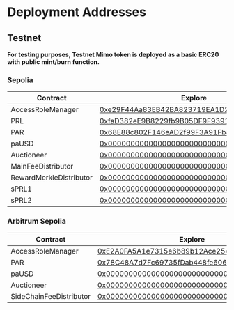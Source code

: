 # Deployment Addresses

## Testnet

**For testing purposes, Testnet Mimo token is deployed as a basic ERC20 with public mint/burn function.**

### Sepolia

| Contract                | Explore                                                                                                                       |
| ----------------------- | ----------------------------------------------------------------------------------------------------------------------------- |
| AccessRoleManager       | [0xe29F44Aa83EB42BA823719EA1D2d84861f72A5D0](https://sepolia.etherscan.io/address/0xe29F44Aa83EB42BA823719EA1D2d84861f72A5D0) |
| PRL                     | [0xfaD382eE9B8229fb9B05DF9F9391baC5DD81f346](https://sepolia.etherscan.io/address/0xfaD382eE9B8229fb9B05DF9F9391baC5DD81f346) |
| PAR                     | [0x68E88c802F146eAD2f99F3A91Fb880D1A2509672](https://sepolia.etherscan.io/address/0x68E88c802F146eAD2f99F3A91Fb880D1A2509672) |
| paUSD                   | [0x0000000000000000000000000000000000000000](https://sepolia.etherscan.io/address/0x0000000000000000000000000000000000000000) |
| Auctioneer              | [0x0000000000000000000000000000000000000000](https://sepolia.etherscan.io/address/0x0000000000000000000000000000000000000000) |
| MainFeeDistributor      | [0x0000000000000000000000000000000000000000](https://sepolia.etherscan.io/address/0x0000000000000000000000000000000000000000) |
| RewardMerkleDistributor | [0x0000000000000000000000000000000000000000](https://sepolia.etherscan.io/address/0x0000000000000000000000000000000000000000) |
| sPRL1                   | [0x0000000000000000000000000000000000000000](https://sepolia.etherscan.io/address/0x0000000000000000000000000000000000000000) |
| sPRL2                   | [0x0000000000000000000000000000000000000000](https://sepolia.etherscan.io/address/0x0000000000000000000000000000000000000000) |

### Arbitrum Sepolia

| Contract                | Explore                                                                                                                       |
| ----------------------- | ----------------------------------------------------------------------------------------------------------------------------- |
| AccessRoleManager       | [0xE2A0FA5A1e7315e6b89b12Ace2541A6a0d3E5370](https://sepolia.arbiscan.io/address/0xE2A0FA5A1e7315e6b89b12Ace2541A6a0d3E5370)  |
| PAR                     | [0x78C48A7d7Fc69735fDab448fe6068bbA44a920E6](https://sepolia.arbiscan.io/address/0x78C48A7d7Fc69735fDab448fe6068bbA44a920E6)  |
| paUSD                   | [0x0000000000000000000000000000000000000000](https://sepolia.arbiscan.io/address/0x0000000000000000000000000000000000000000)  |
| Auctioneer              | [0x0000000000000000000000000000000000000000](https://sepolia.etherscan.io/address/0x0000000000000000000000000000000000000000) |
| SideChainFeeDistributor | [0x0000000000000000000000000000000000000000](https://sepolia.etherscan.io/address/0x0000000000000000000000000000000000000000) |
